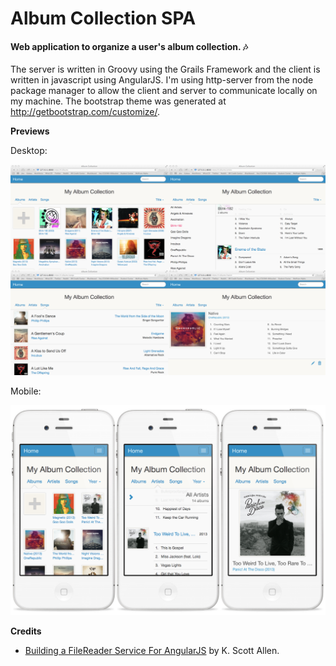# Album Collection SPA

#### Web application to organize a user's album collection. :notes:

The server is written in Groovy using the Grails Framework and the client is written in javascript using AngularJS. I'm using http-server from the node package manager to allow the client and server to communicate locally on my machine. The bootstrap theme was generated at http://getbootstrap.com/customize/. 

**Previews**

Desktop:

![alt text](./client/images/screen-captures/Preview.png?raw=true)

Mobile:

![alt text](./client/images/screen-captures/Mobile-Preview.png?raw=true)

**Credits**

* [Building a FileReader Service For AngularJS](http://odetocode.com/blogs/scott/archive/2013/07/03/building-a-filereader-service-for-angularjs-the-service.aspx) by K. Scott Allen.